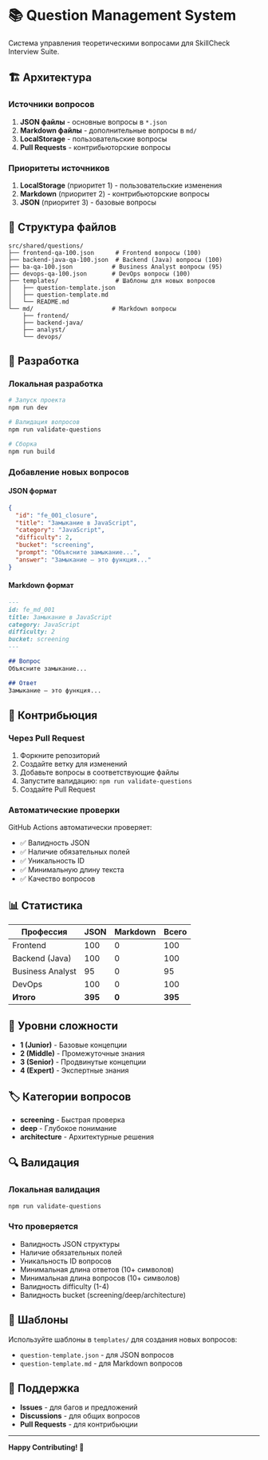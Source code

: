 # 📚 Question Management System

Система управления теоретическими вопросами для SkillCheck Interview Suite.

## 🏗️ Архитектура

### Источники вопросов
1. **JSON файлы** - основные вопросы в `*.json`
2. **Markdown файлы** - дополнительные вопросы в `md/`
3. **LocalStorage** - пользовательские вопросы
4. **Pull Requests** - контрибьюторские вопросы

### Приоритеты источников
1. **LocalStorage** (приоритет 1) - пользовательские изменения
2. **Markdown** (приоритет 2) - контрибьюторские вопросы
3. **JSON** (приоритет 3) - базовые вопросы

## 📁 Структура файлов

```
src/shared/questions/
├── frontend-qa-100.json      # Frontend вопросы (100)
├── backend-java-qa-100.json  # Backend (Java) вопросы (100)
├── ba-qa-100.json           # Business Analyst вопросы (95)
├── devops-qa-100.json       # DevOps вопросы (100)
├── templates/                # Шаблоны для новых вопросов
│   ├── question-template.json
│   ├── question-template.md
│   └── README.md
└── md/                      # Markdown вопросы
    ├── frontend/
    ├── backend-java/
    ├── analyst/
    └── devops/
```

## 🔧 Разработка

### Локальная разработка
```bash
# Запуск проекта
npm run dev

# Валидация вопросов
npm run validate-questions

# Сборка
npm run build
```

### Добавление новых вопросов

#### JSON формат
```json
{
  "id": "fe_001_closure",
  "title": "Замыкание в JavaScript",
  "category": "JavaScript",
  "difficulty": 2,
  "bucket": "screening",
  "prompt": "Объясните замыкание...",
  "answer": "Замыкание — это функция..."
}
```

#### Markdown формат
```markdown
---
id: fe_md_001
title: Замыкание в JavaScript
category: JavaScript
difficulty: 2
bucket: screening
---

## Вопрос
Объясните замыкание...

## Ответ
Замыкание — это функция...
```

## 🚀 Контрибьюция

### Через Pull Request
1. Форкните репозиторий
2. Создайте ветку для изменений
3. Добавьте вопросы в соответствующие файлы
4. Запустите валидацию: `npm run validate-questions`
5. Создайте Pull Request

### Автоматические проверки
GitHub Actions автоматически проверяет:
- ✅ Валидность JSON
- ✅ Наличие обязательных полей
- ✅ Уникальность ID
- ✅ Минимальную длину текста
- ✅ Качество вопросов

## 📊 Статистика

| Профессия | JSON | Markdown | Всего |
|-----------|------|----------|-------|
| Frontend | 100 | 0 | 100 |
| Backend (Java) | 100 | 0 | 100 |
| Business Analyst | 95 | 0 | 95 |
| DevOps | 100 | 0 | 100 |
| **Итого** | **395** | **0** | **395** |

## 🎯 Уровни сложности

- **1 (Junior)** - Базовые концепции
- **2 (Middle)** - Промежуточные знания
- **3 (Senior)** - Продвинутые концепции
- **4 (Expert)** - Экспертные знания

## 🏷️ Категории вопросов

- **screening** - Быстрая проверка
- **deep** - Глубокое понимание
- **architecture** - Архитектурные решения

## 🔍 Валидация

### Локальная валидация
```bash
npm run validate-questions
```

### Что проверяется
- Валидность JSON структуры
- Наличие обязательных полей
- Уникальность ID вопросов
- Минимальная длина ответов (10+ символов)
- Минимальная длина вопросов (10+ символов)
- Валидность difficulty (1-4)
- Валидность bucket (screening/deep/architecture)

## 📝 Шаблоны

Используйте шаблоны в `templates/` для создания новых вопросов:
- `question-template.json` - для JSON вопросов
- `question-template.md` - для Markdown вопросов

## 🤝 Поддержка

- **Issues** - для багов и предложений
- **Discussions** - для общих вопросов
- **Pull Requests** - для контрибьюции

---

**Happy Contributing! 🚀**
